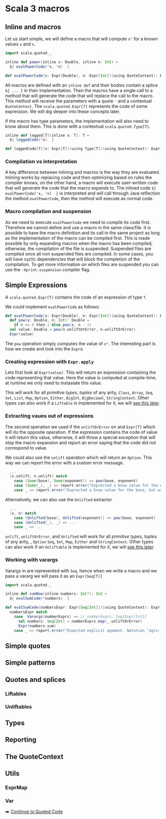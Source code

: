 # Scala 3 macros

## Inline and macros

Let us start simple, we will define a macro that will compute `xⁿ` for a known values `x` and `n`.

```scala
import scala.quoted._

inline def power(inline x: Double, inline n: Int) = 
  ${ evalPowerCode('x, 'n)  }

def evalPowerCode(x: Expr[Double], n: Expr[Int])(using QuoteContext): Expr[Double] = ...
```
All macros are defined with an `inline def` and their bodies contain a splice `${ ... }` in their implementation.
Then the macros have a single call to a method that will generate the code that will replace the call to the macro.
This method will receive the parameters with a quote `'` and a contextual `QuoteContext`.
The `scala.quoted.Expr[T]` represents the code of some expression.
We will dig deeper into these concepts later.

If the macro has type parameters, the implementation will also need to know about them.
This is done with a contextual `scala.quoted.Type[T]`.

```scala
inline def logged[T](inline x: T): T = 
  ${ loggedCode('x)  }

def loggedCode[T](x: Expr[T])(using Type[T])(using QuoteContext): Expr[T] = ...
```

### Compilation vs interpretation
A key difference between inlining and macros is the way they are evaluated.
Inlining works by replacing code and then optimizing based on rules the compiler knows; on the other hand, a macro will execute user-written code that will generate the code that the macro expands to.
The inlined code `${ evalPowerCode('x, 'n)  }` is interpreted and will call through Java reflection the method `evalPowerCode`, then the method will execute as normal code.

### Macro compilation and suspension
As we need to execute `evalPowerCode` we need to compile its code first.
Therefore we cannot define and use a macro in the same class/file.
It is possible to have the macro definition and its call in the same project as long as the implementation of the macro can be compiled first.
This is made possible by only expanding macros when the macro has been compiled, otherwise, the compilation of the file is suspended.
Suspended files are compiled once all non suspended files are compiled.
In some cases, you will have cyclic dependencies that will block the completion of the compilation.
To get more information on which files are suspended you can use the `-Xprint-suspension` compiler flag.

## Simple Expressions

A `scala.quoted.Expr[T]` contains the code of an expression of type `T`.

We could implement `evalPowerCode` as follows:
```scala
def evalPowerCode(x: Expr[Double], n: Expr[Int])(using QuoteContext): Expr[Double] =
  def pow(x: Double, n: Int): Double =
    if n == 0 then 1 else pow(x, n - 1)
  val value: Double = pow(n.unliftOrError, n.unliftOrError)
  Expr(value)
```

The `pow` operation simply computes the value of `xⁿ`.
The interesting part is how we create and look into the `Expr`s.

### Creating expression with `Expr.apply`

Lets first look at `Expr(value)`.
This will return an expression containing the code representing that value.
Here the value is computed at compile-time, at runtime we only need to instasiate this value.

This will work for all _primitive types_, _tuples_ of any arity, `Class`, `Array`, `Seq`, `Set`, `List`, `Map`, `Option`, `Either`, `BigInt`, `BigDecimal`, `StringContext`.
Other types can also work if a `Liftable` is implemented for it, we will [see this later](#Liftables).

### Extracting vaues out of expressions

The second operation we used if the `unliftOrError` on and `Expr[T]` which will do the opposite operation.
If the expression contains the code of value it will return this value, otherwise, it will throw a special exception that will stop the macro expansion and report an error saying that the code did not correspond to value.

We could also use the `unlift` operation which will return an `Option`.
This way we can report the error with a custom error message.

```scala
  ...
  (x.unlift, n.unlift) match
    case (Some(base), Some(exponent)) => pow(base, exponent)
    case (Some(_), _) => report.error("Exprected a know value for the exponent, but was " + n.show, n)
    case _ => report.error("Exprected a know value for the base, but was " + x.show, x)
```

Alternatively, we can also use the `Unlifted` extractor

```scala
  ...
  (x, n) match
    case (Unlifted(base), Unlifted(exponent)) => pow(base, exponent)
    case (Unlifted(_), _) => ...
    case _ => ...
```

`unlift`, `unliftOrError`, and `Unlifted` will work for all _primitive types_, _tuples_ of any arity, , `Option` `Seq`, `Set`, `Map`, `Either` and `StringContext`.
Other types can also work if an `Unliftable` is implemented for it, we will [see this later](#Unliftables).


### Working with varargs

Varargs in are represented with `Seq`, hence when we write a macro and we pass a vararg we will pass it as an `Expr[Seq[T]]`

```scala
import scala.quoted._

inline def sumNow(inline numbers: Int*): Int = 
  ${ evalSumCode('numbers)  }

def evalSumCode(numbersExpr: Expr[Seq[Int]])(using QuoteContext): Expr[Int] = 
  numbersExpr match
    case  Varargs(numberExprs) => // numberExprs: Seq[Expr[Int]]
      val numbers: Seq[Int] = numberExprs.map(_.unliftOrError)
      Expr(numbers.sum)
    case _ => report.error("Expected explicit agument. Notation `agrs: _*` is not supported.", numbersExpr)
```

## Simple quotes

## Simple patterns

## Quotes and splices
<!-- teaser / ref to other doc -->

### Liftables

### Unliftables

## Types

## Reporting

## The QuoteContext

## Utils

### ExprMap
### Var


⮕ [Continue to Quoted Code][quotes]


[best-practices]: /docs/best-practices.md
[compiletime]: /docs/compiletime.md
[cross-compilation]: /docs/cross-compilation.md
[faq]: /docs/faq.md
[inline]: /docs/inline.md
[macros]: /docs/macros.md
[migration-status]: /docs/migration-status.md
[quotes]: /docs/quotes.md
[references]: /docs/references.md
[tasty]: /docs/tasty-reflection.md
